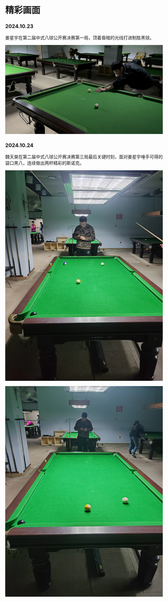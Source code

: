 # 精彩画面

### 2024.10.23

姜星宇在第二届中式八球公开赛决赛第一局，顶着昏暗的光线打进制胜黑球。

![](./img/20241023_001.jpg)

### 2024.10.24

魏天昊在第二届中式八球公开赛决赛第三局最后关键时刻，面对姜星宇唾手可得的袋口黑八，连续做出两杆精彩的斯诺克。

![](./img/20241024_001.jpg)

![](./img/20241024_002.jpg)
